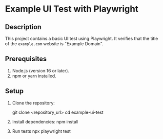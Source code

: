 # Example UI Test with Playwright

## Description
This project contains a basic UI test using Playwright. It verifies that the title of the `example.com` website is "Example Domain".

## Prerequisites
1. Node.js (version 16 or later).
2. npm or yarn installed.

## Setup
1. Clone the repository:

   git clone <repository_url>
   cd example-ui-test

2. Install dependencies:
    npm install

3. Run tests
    npx playwright test